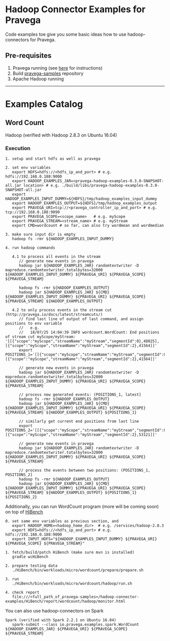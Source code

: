<!--
Copyright (c) 2018 Dell Inc., or its subsidiaries. All Rights Reserved.

Licensed under the Apache License, Version 2.0 (the "License");
you may not use this file except in compliance with the License.
You may obtain a copy of the License at

    http://www.apache.org/licenses/LICENSE-2.0
-->
# Hadoop Connector Examples for Pravega
Code examples toe give you some basic ideas how to use hadoop-connectors for Pravega.

## Pre-requisites
1. Pravega running (see [here](http://pravega.io/docs/latest/getting-started/) for instructions)
2. Build [pravega-samples](https://github.com/pravega/pravega-samples) repository
3. Apache Hadoop running

---

# Examples Catalog

## Word Count

Hadoop (verified with Hadoop 2.8.3 on Ubuntu 16.04)

### Execution

```
1. setup and start hdfs as well as pravega

2. set env variables
   export HDFS=hdfs://<hdfs_ip_and_port> # e.g. hdfs://192.168.0.188:9000
   export HADOOP_EXAMPLES_JAR=<pravega-hadoop-examples-0.3.0-SNAPSHOT-all.jar location> # e.g. ./build/libs/pravega-hadoop-examples-0.3.0-SNAPSHOT-all.jar
   export HADOOP_EXAMPLES_INPUT_DUMMY=${HDFS}/tmp/hadoop_examples_input_dummy
   export HADOOP_EXAMPLES_OUTPUT=${HDFS}/tmp/hadoop_examples_output
   export PRAVEGA_URI=tcp://<pravega_controller_ip_and_port> # e.g. tcp://192.168.0.188:9090
   export PRAVEGA_SCOPE=<scope_name>   # e.g. myScope
   export PRAVEGA_STREAM=<stream_name> # e.g. myStream
   export CMD=wordcount # so far, can also try wordmean and wordmedian

3. make sure input dir is empty
   hadoop fs -rmr ${HADOOP_EXAMPLES_INPUT_DUMMY}

4. run hadoop commands

   4.1 to process all events in the stream
      // generate new events in pravega
      hadoop jar ${HADOOP_EXAMPLES_JAR} randomtextwriter -D mapreduce.randomtextwriter.totalbytes=32000 ${HADOOP_EXAMPLES_INPUT_DUMMY} ${PRAVEGA_URI} ${PRAVEGA_SCOPE} ${PRAVEGA_STREAM}

      hadoop fs -rmr ${HADOOP_EXAMPLES_OUTPUT}
      hadoop jar ${HADOOP_EXAMPLES_JAR} ${CMD} ${HADOOP_EXAMPLES_INPUT_DUMMY} ${PRAVEGA_URI} ${PRAVEGA_SCOPE} ${PRAVEGA_STREAM} ${HADOOP_EXAMPLES_OUTPUT}

   4.2 to only process events in the stream cut (http://pravega.io/docs/latest/streamcuts/)
      // find last line of output of last command, and assign positions to env variable
      //   e.g.
      //   18/07/25 14:04:39 INFO wordcount.WordCount: End positions of stream cut myScope/myStream: '[[{"scope":"myScope","streamName":"myStream","segmentId":0},48025],[{"scope":"myScope","streamName":"myStream","segmentId":2},41564]]'
      export POSITIONS_1='[[{"scope":"myScope","streamName":"myStream","segmentId":0},48025],[{"scope":"myScope","streamName":"myStream","segmentId":2},41564]]'

      // generate new events in pravega
      hadoop jar ${HADOOP_EXAMPLES_JAR} randomtextwriter -D mapreduce.randomtextwriter.totalbytes=32000 ${HADOOP_EXAMPLES_INPUT_DUMMY} ${PRAVEGA_URI} ${PRAVEGA_SCOPE} ${PRAVEGA_STREAM}

      // process new generated events: (POSITIONS_1, latest]
      hadoop fs -rmr ${HADOOP_EXAMPLES_OUTPUT}
      hadoop jar ${HADOOP_EXAMPLES_JAR} ${CMD} ${HADOOP_EXAMPLES_INPUT_DUMMY} ${PRAVEGA_URI} ${PRAVEGA_SCOPE} ${PRAVEGA_STREAM} ${HADOOP_EXAMPLES_OUTPUT} ${POSITIONS_1}

      // similarly get current end positions from last line
      export POSITIONS_2='[[{"scope":"myScope","streamName":"myStream","segmentId":0},63774],[{"scope":"myScope","streamName":"myStream","segmentId":2},53121]]'

      // generate new events in pravega
      hadoop jar ${HADOOP_EXAMPLES_JAR} randomtextwriter -D mapreduce.randomtextwriter.totalbytes=32000 ${HADOOP_EXAMPLES_INPUT_DUMMY} ${PRAVEGA_URI} ${PRAVEGA_SCOPE} ${PRAVEGA_STREAM}

      // process the events between two positions: (POSITIONS_1, POSITIONS_2]
      hadoop fs -rmr ${HADOOP_EXAMPLES_OUTPUT}
      hadoop jar ${HADOOP_EXAMPLES_JAR} ${CMD} ${HADOOP_EXAMPLES_INPUT_DUMMY} ${PRAVEGA_URI} ${PRAVEGA_SCOPE} ${PRAVEGA_STREAM} ${HADOOP_EXAMPLES_OUTPUT} ${POSITIONS_1} ${POSITIONS_2}
```


Additionally, you can run WordCount program (more will be coming soon) on top of [HiBench](https://github.com/intel-hadoop/HiBench)
```
0. set same env variables as previous section, and
   export HADOOP_HOME=<hadoop_home_dir>  # e.g. /services/hadoop-2.8.3
   export HDFS=hdfs://<hdfs_ip_and_port> # e.g. hdfs://192.168.0.188:9000
   export INPUT_HDFS="${HADOOP_EXAMPLES_INPUT_DUMMY} ${PRAVEGA_URI} ${PRAVEGA_SCOPE} ${PRAVEGA_STREAM}"

1. fetch/build/patch HiBench (make sure mvn is installed)
   gradle wcHiBench

2. prepare testing data
   ./HiBench/bin/workloads/micro/wordcount/prepare/prepare.sh

3. run
   ./HiBench/bin/workloads/micro/wordcount/hadoop/run.sh

4. check report
   file:///<full_path_of_pravega-samples>/hadoop-connector-examples/HiBench/report/wordcount/hadoop/monitor.html
```


You can also use hadoop-connectors on Spark
```
Spark (verified with Spark 2.2.1 on Ubuntu 16.04)
   spark-submit --class io.pravega.examples.spark.WordCount ${HADOOP_EXAMPLES_JAR} ${PRAVEGA_URI} ${PRAVEGA_SCOPE} ${PRAVEGA_STREAM}
```
